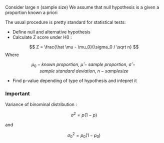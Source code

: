 Consider large n (sample size)
We assume that null hypothesis is a given a proportion known a priori

The usual procedure is pretty standard for statistical tests:
- Define null and alternative hypothesis
- Calculate Z score under H0 :

$$
Z = \frac{\hat \mu - \mu_0}{\sigma_0 / \sqrt n}
$$
Where 

$$
 \mu_0 - known\ proportion , \ \hat \mu - sample \ proportion, \ \hat \sigma - sample \ standard \ deviation, \ n - sample size
$$

- Find p-value depending of type of hypothesis and intepret it

### Important

Variance of binominal distribution :

$$
\sigma ^ 2 = p(1-p)
$$

and 

$$
\sigma_0 ^ 2 = p_0(1-p_0)
$$
